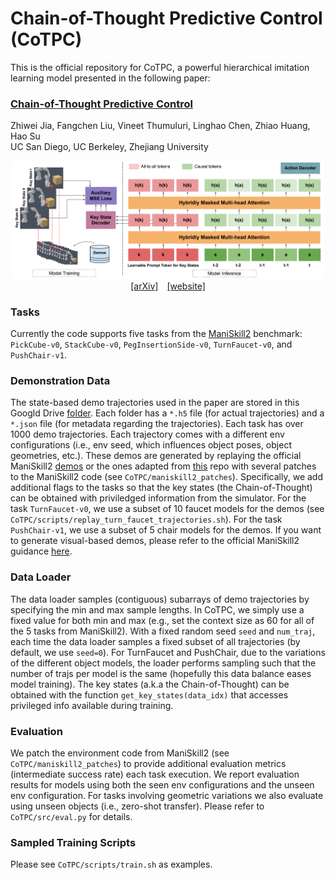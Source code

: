 # Chain-of-Thought Predictive Control (CoTPC)
This is the official repository for CoTPC, a powerful hierarchical imitation learning model presented in the following paper:

### **[Chain-of-Thought Predictive Control](https://zjia.eng.ucsd.edu/gsl)**<br>
Zhiwei Jia, Fangchen Liu, Vineet Thumuluri, Linghao Chen, Zhiao Huang, Hao Su<br>
UC San Diego, UC Berkeley, Zhejiang University<br>

<p align="center">
  <img src='github_teaser.png' width="500"/><br>
  <a href="https://arxiv.org/abs/2304.00776">[arXiv]</a>&emsp;<a href="https://zjia.eng.ucsd.edu/cotpc">[website]</a>
</p>

### Tasks
Currently the code supports five tasks from the [ManiSkill2](https://github.com/haosulab/ManiSkill2) benchmark: 
`PickCube-v0`, `StackCube-v0`, `PegInsertionSide-v0`, `TurnFaucet-v0`, and `PushChair-v1`.

### Demonstration Data
The state-based demo trajectories used in the paper are stored in this Googld Drive [folder](https://drive.google.com/drive/folders/1VdunXUlzqAvy-D8MniQ4anhV5LLBfNbJ).
Each folder has a `*.h5` file (for actual trajectories) and a `*.json` file (for metadata regarding the trajectories).
Each task has over 1000 demo trajectories.
Each trajectory comes with a different env configurations (i.e., env seed, which influences object poses, object geometries, etc.).
These demos are generated by replaying the official ManiSkill2 [demos](https://github.com/haosulab/ManiSkill2#demonstrations) or the ones adapted from [this](https://github.com/caiqi/Silver-Bullet-3D/tree/master/No_Restriction) repo with several patches to the ManiSkill2 code (see `CoTPC/maniskill2_patches`).
Specifically, we add additional flags to the tasks so that the key states (the Chain-of-Thought) can be obtained with priviledged information from the simulator.
For the task `TurnFaucet-v0`, we use a subset of 10 faucet models for the demos (see `CoTPC/scripts/replay_turn_faucet_trajectories.sh`).
For the task `PushChair-v1`, we use a subset of 5 chair models for the demos.
If you want to generate visual-based demos, please refer to the official ManiSkill2 guidance [here](https://github.com/haosulab/ManiSkill2#demonstrations).

### Data Loader
The data loader samples (contiguous) subarrays of demo trajectories by specifying the min and max sample lengths. 
In CoTPC, we simply use a fixed value for both min and max (e.g., set the context size as 60 for all of the 5 tasks from ManiSkill2).
With a fixed random seed `seed` and `num_traj`, each time the data loader samples a fixed subset of all trajectories (by default, we use `seed=0`).
For TurnFaucet and PushChair, due to the variations of the different object models, the loader performs sampling such that the number of trajs
per model is the same (hopefully this data balance eases model training).
The key states (a.k.a the Chain-of-Thought) can be obtained with the function `get_key_states(data_idx)` that accesses privileged info available during training.

### Evaluation
We patch the environment code from ManiSkill2 (see `CoTPC/maniskill2_patches`) to provide additional evaluation metrics (intermediate success rate) each task execution.
We report evaluation results for models using both the seen env configurations and the unseen env configuration.
For tasks involving geometric variations we also evaluate using unseen objects (i.e., zero-shot transfer).
Please refer to `CoTPC/src/eval.py` for details.
<!-- I equip it with `vec_env.py` to boost up the evaluation process (it will still take several minutes to evaluate on 500 envs, FYI). -->
<!-- The metrics used here are `success` and flags for some other intermediate key states specific to each task. -->
<!-- We also set a maximum timesteps allowed for each of the four tasks (see details in `eval_starter.py`). -->

### Sampled Training Scripts
Please see `CoTPC/scripts/train.sh` as examples.